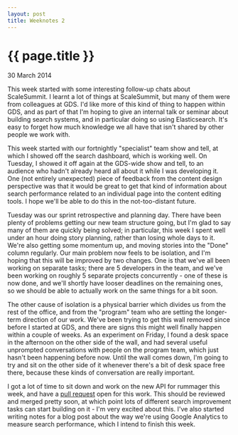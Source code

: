 ```yaml
---
layout: post
title: Weeknotes 2
---
```


{{ page.title }}
================

<p class="meta">30 March 2014<p>

This week started with some interesting follow-up chats about ScaleSummit.  I
learnt a lot of things at ScaleSummit, but many of them were from colleagues at
GDS.  I'd like more of this kind of thing to happen within GDS, and as part of
that I'm hoping to give an internal talk or seminar about building search
systems, and in particular doing so using Elasticsearch.  It's easy to forget
how much knowledge we all have that isn't shared by other people we work with.

This week started with our fortnightly "specialist" team show and tell, at
which I showed off the search dashboard, which is working well.  On Tuesday, I
showed it off again at the GDS-wide show and tell, to an audience who hadn't
already heard all about it while I was developing it. One (not entirely
unexpected) piece of feedback from the content design perspective was that it
would be great to get that kind of information about search performance related
to an individual page into the content editing tools. I hope we'll be able to
do this in the not-too-distant future.

Tuesday was our sprint retrospective and planning day.  There have been plenty
of problems getting our new team structure going, but I'm glad to say many of
them are quickly being solved; in particular, this week I spent well under an
hour doing story planning, rather than losing whole days to it.  We're also
getting some momentum up, and moving stories into the "Done" column regularly.
Our main problem now feels to be isolation, and I'm hoping that this will be
improved by two changes.  One is that we've all been working on separate tasks;
there are 5 developers in the team, and we've been working on roughly 5
separate projects concurrently - one of these is now done, and we'll shortly
have looser deadlines on the remaining ones, so we should be able to actually
work on the same things for a bit soon.

The other cause of isolation is a physical barrier which divides us from the
rest of the office, and from the "program" team who are setting the longer-term
direction of our work.  We've been trying to get this wall removed since before
I started at GDS, and there are signs this might well finally happen within a
couple of weeks.  As an experiment on Friday, I found a desk space in the
afternoon on the other side of the wall, and had several useful unprompted
conversations with people on the program team, which just hasn't been happening
before now.  Until the wall comes down, I'm going to try and sit on the other
side of it whenever there's a bit of desk space free there, because these kinds
of conversation are really important.

I got a lot of time to sit down and work on the new API for rummager this week,
and have a [pull request](https://github.com/alphagov/rummager/pull/204) open
for this work.  This should be reviewed and merged pretty soon, at which point
lots of different search improvement tasks can start building on it - I'm very
excited about this.  I've also started writing notes for a blog post about the
way we're using Google Analytics to measure search performance, which I intend
to finish this week.
